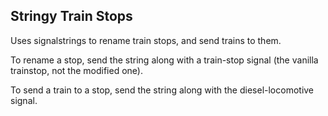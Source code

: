 ## Stringy Train Stops

Uses signalstrings to rename train stops, and send trains to them.

To rename a stop, send the string along with a train-stop signal (the vanilla trainstop, not the modified one).

To send a train to a stop, send the string along with the diesel-locomotive signal.
